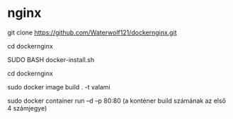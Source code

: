 # nginx
git clone https://github.com/Waterwolf121/dockernginx.git

cd dockernginx

SUDO BASH docker-install.sh

cd dockernginx

sudo docker image build . -t valami

sudo docker container run –d –p 80:80 (a konténer build számának az első 4 számjegye)
